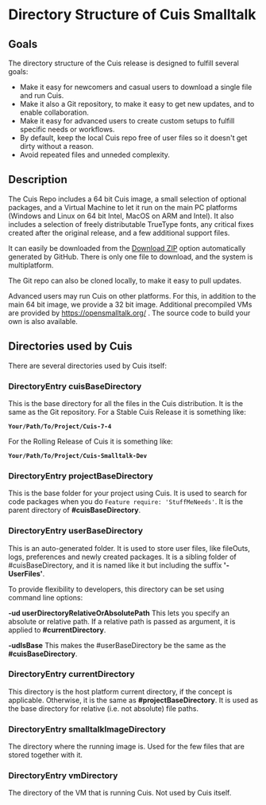 # Directory Structure of Cuis Smalltalk

## Goals

The directory structure of the Cuis release is designed to fulfill several goals:
- Make it easy for newcomers and casual users to download a single file and run Cuis.
- Make it also a Git repository, to make it easy to get new updates, and to enable collaboration.
- Make it easy for advanced users to create custom setups to fulfill specific needs or workflows.
- By default, keep the local Cuis repo free of user files so it doesn't get dirty without a reason.
- Avoid repeated files and unneded complexity.

## Description

The Cuis Repo includes a 64 bit Cuis image, a small selection of optional packages, and a Virtual Machine to let it run on the main PC platforms (Windows and Linux on 64 bit Intel, MacOS on ARM and Intel). It also includes a selection of freely distributable TrueType fonts, any critical fixes created after the original release, and a few additional support files.

It can easily be downloaded from the [Download ZIP](https://github.com/Cuis-Smalltalk/Cuis7-4/archive/refs/heads/main.zip) option automatically generated by GitHub. There is only one file to download, and the system is multiplatform.

The Git repo can also be cloned locally, to make it easy to pull updates.

Advanced users may run Cuis on other platforms. For this, in addition to the main 64 bit image, we provide a 32 bit image. Additional precompiled VMs are provided by https://opensmalltalk.org/ . The source code to build your own is also available.

## Directories used by Cuis

There are several directories used by Cuis itself:

### DirectoryEntry cuisBaseDirectory

This is the base directory for all the files in the Cuis distribution. It is the same as the Git repository. For a Stable Cuis Release it is something like:

**`Your/Path/To/Project/Cuis-7-4`**

For the Rolling Release of Cuis it is something like:

**`Your/Path/To/Project/Cuis-Smalltalk-Dev`**

### DirectoryEntry projectBaseDirectory

This is the base folder for your project using Cuis. It is used to search for code packages when you do `Feature require: 'StuffMeNeeds'`. It is the parent directory of **#cuisBaseDirectory**.

### DirectoryEntry userBaseDirectory

This is an auto-generated folder. It is used to store user files, like fileOuts, logs, preferences and newly created packages. It is a sibling folder of #cuisBaseDirectory, and it is named like it but including the suffix **'-UserFiles'**.

To provide flexibility to developers, this directory can be set using command line options:

**-ud userDirectoryRelativeOrAbsolutePath** This lets you specify an absolute or relative path. If a relative path is passed as argument, it is applied to **#currentDirectory**.

**-udIsBase** This makes the #userBaseDirectory be the same as the **#cuisBaseDirectory**.

### DirectoryEntry currentDirectory

This directory is the host platform current directory, if the concept is applicable. Otherwise, it is the same as **#projectBaseDirectory**. It is used as the base directory for relative (i.e. not absolute) file paths.

### DirectoryEntry smalltalkImageDirectory

The directory where the running image is. Used for the few files that are stored together with it.
 
### DirectoryEntry vmDirectory

The directory of the VM that is running Cuis. Not used by Cuis itself.
